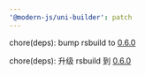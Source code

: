 ```yaml
---
'@modern-js/uni-builder': patch
---
```


chore(deps): bump rsbuild to [0.6.0](https://github.com/web-infra-dev/rsbuild/releases/tag/v0.6.0)

chore(deps): 升级 rsbuild 到 [0.6.0](https://github.com/web-infra-dev/rsbuild/releases/tag/v0.6.0)

